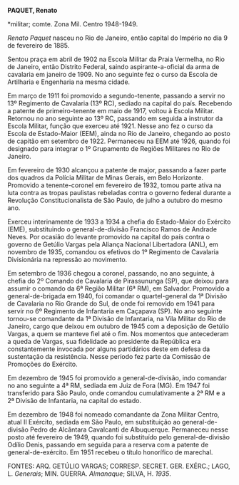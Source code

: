 **PAQUET, Renato**

\*militar; comte. Zona Mil. Centro 1948-1949.

*Renato Paquet* nasceu no Rio de Janeiro, então capital do Império no
dia 9 de fevereiro de 1885.

Sentou praça em abril de 1902 na Escola Militar da Praia Vermelha, no
Rio de Janeiro, então Distrito Federal, saindo aspirante-a-oficial da
arma de cavalaria em janeiro de 1909. No ano seguinte fez o curso da
Escola de Artilharia e Engenharia na mesma cidade.

Em março de 1911 foi promovido a segundo-tenente, passando a servir no
13º Regimento de Cavalaria (13º RC), sediado na capital do país.
Recebendo a patente de primeiro-tenente em maio de 1917, voltou à Escola
Militar. Retornou no ano seguinte ao 13º RC, passando em seguida a
instrutor da Escola Militar, função que exerceu até 1921. Nesse ano fez
o curso da Escola de Estado-Maior (EEM), ainda no Rio de Janeiro,
chegando ao posto de capitão em setembro de 1922. Permaneceu na EEM até
1926, quando foi designado para integrar o 1º Grupamento de Regiões
Militares no Rio de Janeiro.

Em fevereiro de 1930 alcançou a patente de major, passando a fazer parte
dos quadros da Polícia Militar de Minas Gerais, em Belo Horizonte.
Promovido a tenente-coronel em fevereiro de 1932, tomou parte ativa na
luta contra as tropas paulistas rebeladas contra o governo federal
durante a Revolução Constitucionalista de São Paulo, de julho a outubro
do mesmo ano.

Exerceu interinamente de 1933 a 1934 a chefia do Estado-Maior do
Exército (EME), substituindo o general-de-divisão Francisco Ramos de
Andrade Neves. Por ocasião do levante promovido na capital do país
contra o governo de Getúlio Vargas pela Aliança Nacional Libertadora
(ANL), em novembro de 1935, comandou os efetivos do 1º Regimento de
Cavalaria Divisionária na repressão ao movimento.

Em setembro de 1936 chegou a coronel, passando, no ano seguinte, à
chefia do 2º Comando de Cavalaria de Pirassununga (SP), que deixou para
assumir o comando da 6ª Região Militar (6ª RM), em Salvador. Promovido a
general-de-brigada em 1940, foi comandar o quartel-general da 1ª Divisão
de Cavalaria no Rio Grande do Sul, de onde foi removido em 1941 para
servir no 6º Regimento de Infantaria em Caçapava (SP). No ano seguinte
tornou-se comandante da 1ª Divisão de Infantaria, na Vila Militar do Rio
de Janeiro, cargo que deixou em outubro de 1945 com a deposição de
Getúlio Vargas, a quem se manteve fiel até o fim. Nos momentos que
antecederam a queda de Vargas, sua fidelidade ao presidente da República
era constantemente invocada por alguns partidários deste em defesa da
sustentação da resistência. Nesse período fez parte da Comissão de
Promoções do Exército.

Em dezembro de 1945 foi promovido a general-de-divisão, indo comandar no
ano seguinte a 4ª RM, sediada em Juiz de Fora (MG). Em 1947 foi
transferido para São Paulo, onde comandou cumulativamente a 2ª RM e a 2ª
Divisão de Infantaria, na capital do estado.

Em dezembro de 1948 foi nomeado comandante da Zona Militar Centro, atual
II Exército, sediada em São Paulo, em substituição ao general-de-divisão
Pedro de Alcântara Cavalcanti de Albuquerque. Permaneceu nesse posto até
fevereiro de 1949, quando foi substituído pelo general-de-divisão Odílio
Denis, passando em seguida para a reserva com a patente de
general-de-exército. Em 1951 recebeu o título honorífico de marechal.

FONTES: ARQ. GETÚLIO VARGAS; CORRESP. SECRET. GER. EXÉRC.; LAGO, L.
*Generais*; MIN. GUERRA. *Almanaque*; SILVA, H. *1935*.

 
